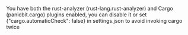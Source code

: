 You have both the rust-analyzer (rust-lang.rust-analyzer) and Cargo (panicbit.cargo) plugins enabled, you can disable it or set {"cargo.automaticCheck": false} in settings.json to avoid invoking cargo twice
